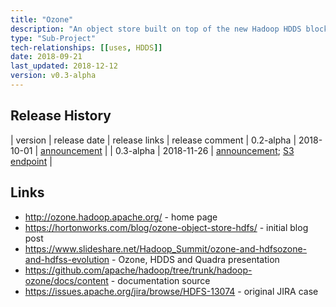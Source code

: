 ```yaml
---
title: "Ozone"
description: "An object store built on top of the new Hadoop HDDS block storage layer that can co-exist with HDFS.  Implemented as an Ozone Manager (OM) service that manages the object store namespace, utilising the HDDS Storage Container Manager for block management.  Objects are arranged into buckets, which themselves are arranged into volumes. Supports consistent writes, an RPC API, an Amazon S3 compatible REST API, a CLI, a load generation tool (Freon, previously Corona), and an Hadoop Compatible File System (OzoneFS), with a stated plan for mountable LUN storage (Quadra).  Originally announced in October 2014, re-invigorated under the Hortonwworks Open Hybrid Architecture Initiative in September 2018, and currently under active development with a suggested release as part of HDP 3.2."
type: "Sub-Project"
tech-relationships: [[uses, HDDS]]
date: 2018-09-21
last_updated: 2018-12-12
version: v0.3-alpha
---
```

## Release History

| version | release date | release links | release comment
| 0.2-alpha | 2018-10-01 | [announcement](https://hadoop.apache.org/news/2018-10-01-ozone-0.2.1-alpha.html) |
| 0.3-alpha | 2018-11-26 | [announcement](https://hadoop.apache.org/ozone/release/0.3.0-alpha/); [S3 endpoint](https://hortonworks.com/blog/an-s3-gateway-to-apache-hadoop-ozone/) |

## Links

* <http://ozone.hadoop.apache.org/> - home page
* <https://hortonworks.com/blog/ozone-object-store-hdfs/> - initial blog post
* <https://www.slideshare.net/Hadoop_Summit/ozone-and-hdfsozone-and-hdfss-evolution> - Ozone, HDDS and Quadra presentation
* <https://github.com/apache/hadoop/tree/trunk/hadoop-ozone/docs/content> - documentation source
* <https://issues.apache.org/jira/browse/HDFS-13074> - original JIRA case